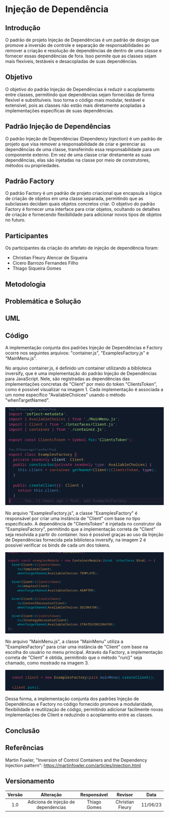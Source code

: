 # Injeção de Dependência

## Introdução
O padrão de projeto Injeção de Dependências é um padrão de design que promove a inversão de controle e separação de responsabilidades ao remover a criação e resolução de dependências de dentro de uma classe e fornecer essas dependências de fora. Isso permite que as classes sejam mais flexíveis, testáveis e desacopladas de suas dependências.

## Objetivo
O objetivo do padrão Injeção de Dependências é reduzir o acoplamento entre classes, permitindo que dependências sejam fornecidas de forma flexível e substituíveis. Isso torna o código mais modular, testável e extensível, pois as classes não estão mais diretamente acopladas a implementações específicas de suas dependências.


## Padrão Injeção de Dependências
O padrão Injeção de Dependências (Dependency Injection) é um padrão de projeto que visa remover a responsabilidade de criar e gerenciar as dependências de uma classe, transferindo essa responsabilidade para um componente externo. Em vez de uma classe criar diretamente as suas dependências, elas são injetadas na classe por meio de construtores, métodos ou propriedades.


## Padrão Factory
O padrão Factory é um padrão de projeto criacional que encapsula a lógica de criação de objetos em uma classe separada, permitindo que as subclasses decidam quais objetos concretos criar. O objetivo do padrão Factory é fornecer uma interface para criar objetos, ocultando os detalhes de criação e fornecendo flexibilidade para adicionar novos tipos de objetos no futuro.


## Participantes
Os participantes da criação do artefato de injeção de dependência foram:

- Christian Fleury Alencar de Siqueira
- Cícero Barrozo Fernandes Filho
- Thiago Siqueira Gomes

## Metodologia


## Problemática e Solução



## UML



## Código
A implementação conjunta dos padrões Injeção de Dependências e Factory ocorre nos seguintes arquivos: "container.js", "ExamplesFactory.js" e "MainMenu.js".

No arquivo container.js, é definido um container utilizando a biblioteca inversify, que é uma implementação do padrão Injeção de Dependências para JavaScript. Nele, são registradas as dependências das implementações concretas de "Client" por meio do token "ClientsToken", como é possível visualizar na imagem 1. Cada implementação é associada a um nome específico "AvailableChoices" usando o método "whenTargetNamed".

![imagem 1](../../Assets/codigo/factory_injecao.png)


No arquivo "ExamplesFactory.js", a classe "ExamplesFactory" é responsável por criar uma instância de "Client" com base no tipo especificado. A dependência de "ClientsToken" é injetada no construtor da "ExamplesFactory", permitindo que a implementação correta de "Client" seja resolvida a partir do container. Isso é possível graças ao uso da Injeção de Dependências fornecida pela biblioteca inversify, na imagem 2 é possível verificar os binds de cada um dos tokens.

![imagem 2](../../Assets/codigo/bindings.png)


No arquivo "MainMenu.js", a classe "MainMenu" utiliza a "ExamplesFactory" para criar uma instância de "Client" com base na escolha do usuário no menu principal. Através da Factory, a implementação correta de "Client" é obtida, permitindo que o método "run()" seja chamado, como mostrado na imagem 3.

![imagem 3](../../Assets/codigo/utilizacao_factory.png)


Dessa forma, a implementação conjunta dos padrões Injeção de Dependências e Factory no código fornecido promove a modularidade, flexibilidade e reutilização de código, permitindo adicionar facilmente novas implementações de Client e reduzindo o acoplamento entre as classes.



## Conclusão


## Referências
Martin Fowler, "Inversion of Control Containers and the Dependency Injection pattern": https://martinfowler.com/articles/injection.html

## Versionamento

| Versão | Alteração | Responsável | Revisor | Data |
| :-: | :-: | :-: | :-: | :-: |
|  1.0   | Adiciona de injeção de dependencias| Thiago Gomes  |  Christian Fleury  | 11/06/23  |